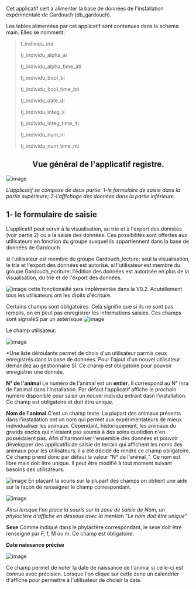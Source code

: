 Cet applicatif sert à alimenter la base de données de l'installation expérimentale de Gardouch (db_gardouch).

Les tables alimentées par cet applicatif sont contenues dans le schéma main. Elles se nomment:

> t_individu_ind
>
> tj_individu_alpha_ai
>
> tj_individu_alpha_time_ati
>
> tj_individu_bool_bi
>
> tj_individu_bool_time_bti
>
> tj_individu_date_di
>
> tj_individu_integ_ii
>
> tj_individu_integ_time_iti
>
> tj_individu_num_ni
>
> tj_individu_num_time_nti

<h2 align="center">Vue général de l'applicatif registre.</h2>


![image](https://user-images.githubusercontent.com/39738426/125032324-16f40200-e08e-11eb-9c82-579477ce669d.png)

*L'applicatif se compose de deux partie: 1-le formulaire de saisie dans la partie supérieure; 2-l'affichage des données dans la partie inférieure.*

## 1- le formulaire de saisie

L'applicatif peut servir à la visualisation, au trie et à l'export des données (voir partie 2) ou a la saisie des données. Ces possibilités sont offertes aux utilisateurs en fonction du groupe auxquel ils appartiennent dans la base de données de Gardouch.

si l'utilisateur est membre du groupe Gardouch_lecture: seul la visualisation, le trie et l'export des données est autorisé.
si l'utilisateur est membre du groupe Gardouch_ecriture: l'édition des données est autorisée en plus de la visualisation, du trie et de l'export des données.

![image](https://user-images.githubusercontent.com/39738426/125033795-0fcdf380-e090-11eb-93de-3538ba08a5b4.png)
 cette fonctionalité sera implémentée dans la V0.2. Acutellement tous les utilisateurs ont les droits d'écriture.
 
Certains champs sont obligatoires. Celà signifie que si ils ne sont pas remplis, on en peut pas enregistrer les informations saisies.
Ces champs sont signaléS par un astérisque ![image](https://user-images.githubusercontent.com/39738426/125034814-596b0e00-e091-11eb-8d1c-7e83ac4d02fe.png)

Le champ utilisateur:

![image](https://user-images.githubusercontent.com/39738426/125036197-06925600-e093-11eb-89f8-157cff14e39a.png)

*Une liste déroulante permet de choix d'un utilisateur parmis ceux enregistrés dans la base de données. Pour l'ajout d'un nouvel utilisateur demandez au gestionnaire SI. Ce champ est obligatoire pour pouvoir enregistrer une donnée.

**N° de l'animal**
Le numéro de l'animal est un **entier**. Il correspond au N° Inra de l'animal dans l'installation. Par défaut l'applicatif affiche le prochain numéro disponible pour saisir un nouvel individu entrant dasn l'installation. Ce champ est obligatoire et doit être unique.

**Nom de l'animal**
C'est un champ texte. La plupart des animaux présents dans l'installation ont un nom qui permet aux expérimentateurs de mieux individualiser les animaux. Cependant, historiquement, les animaux du grands enclos qui n'étaient pas soumis à des soins quotidien n'en possédaient pas. Afin d'harmoniser l'ensemble des données et pouvoir développer des applicatifs de saisie de terrain qui affichent les noms des animaux pour les utilisateurs, il a été décidé de rendre ce champ obligatoire. Ce champ prend donc par défaut la valeur "N° de l'animal_". Ce nom est libre mais doit être unique. Il peut être modifié à tout moment suivant besoins des utilisateurs.

![image](https://user-images.githubusercontent.com/39738426/125033795-0fcdf380-e090-11eb-93de-3538ba08a5b4.png)
En plaçant la souris sur la plupart des champs on obtient une aide sur la façon de renseigner le champ correspondant.

![image](https://user-images.githubusercontent.com/39738426/125038147-5c67fd80-e095-11eb-93d3-ff5b8eb2aede.png)

*Ainsi lorsque l'on place la souris sur la zone de saisie de Nom, un phylactère d'affiche en dessous avec la mention "Le nom doit être unique"*

**Sexe**
Comme indiqué dans le phylactère correspondant, le sexe doit être renseigné par F, f, M ou m. Ce champ est obligatoire.

**Date naissance précise**

![image](https://user-images.githubusercontent.com/39738426/125038851-2f681a80-e096-11eb-8e44-1ba00403f456.png)

Ce champ permet de noter la date de naissance de l'animal si celle-ci est connue avec précision. Lorsque l'on clique sur cette zone un calendrier d'affiche pour permettre à l'utilisateur de choisir la date.





